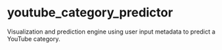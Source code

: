 # youtube_category_predictor
Visualization and prediction engine using user input metadata to predict a YouTube category.


